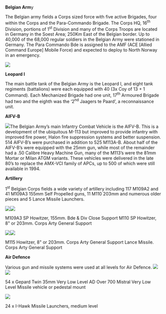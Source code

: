 **Belgian Arm**y

The Belgian army fields a Corps sized force with five active Brigades,
four within the Corps and the Para-Commando Brigade. The Corps HQ,
16<sup>th</sup> Division, portions of 1<sup>st</sup> Division and many
of the Corps Troops are located in Germany in the Soest Area; 250Km East
of the Belgian border. Up to 40,000 of the 68,000 regular soldiers in
the Belgian Army were stationed in Germany. The Para Commando Bde is
assigned to the AMF (ACE \[Allied Command Europe\] Mobile Force) and
expected to deploy to North Norway in an emergency.

![](/assets/images/nato/be/army/image1.jpg)

**Leopard I**

The main battle tank of the Belgian Army is the Leopard I, and eight
tank regiments (battalions) were each equipped with 40 (3x Coy of 13 + 1
Command). Each Mechanized Brigade had one unit, 17<sup>th</sup> Armoured
Brigade had two and the eighth was the ‘2<sup>nd</sup> Jaagers te
Paard’, a reconnaissance unit.

**AIFV-B**

![](/assets/images/nato/be/army/image2.jpeg)The Belgian Army’s main
Infantry Combat Vehicle is the AIFV-B. This is a development of the
ubiquitous M-113 but improved to provide infantry with improved fire
power, Halon fire suppression systems and better suspension. 514
AIFV-B’s were purchased in addition to 525 M113A-B. About half of the
AIFV-B’s were equipped with the 25mm gun, while most of the remainder
had a .50 Calibre Heavy Machine Gun, many of the M113’s were the 81mm
Mortar or Milan ATGM variants. These vehicles were delivered in the late
80’s to replace the AMX-VCI family of APCs, up to 500 of which were
still available in 1994.

**Artillery**

1<sup>st</sup> Belgian Corps fields a wide variety of artillery
including 117 M109A2 and 41 M109A3 155mm Self Propelled guns, 11 M110
203mm and numerous older pieces and 5 Lance Missile
Launchers.

![](/assets/images/nato/be/army/image3.jpg)![](/assets/images/nato/be/army/image4.jpg)

M109A3 SP Howitzer, 155mm. Bde & Div Close Support M110 SP Howitzer, 8"
or 203mm. Corps Arty General
Support

![](/assets/images/nato/be/army/image5.jpeg)![](/assets/images/nato/be/army/image6.jpeg)

M115 Howitzer, 8" or 203mm. Corps Arty General Support Lance Missile.
Corps Arty General Support

**Air Defence**

Various gun and missile systems were used at all levels for Air Defence.
![](/assets/images/nato/be/army/image7.jpeg)![](/assets/images/nato/be/army/image8.jpg)

54 x Gepard Twin 35mm Very Low Level AD Over 700 Mistral Very Low Level
Missile vehicle or pedestal mount

![](/assets/images/nato/be/army/image9.jpg)

24 x I-Hawk Missile Launchers, medium level
